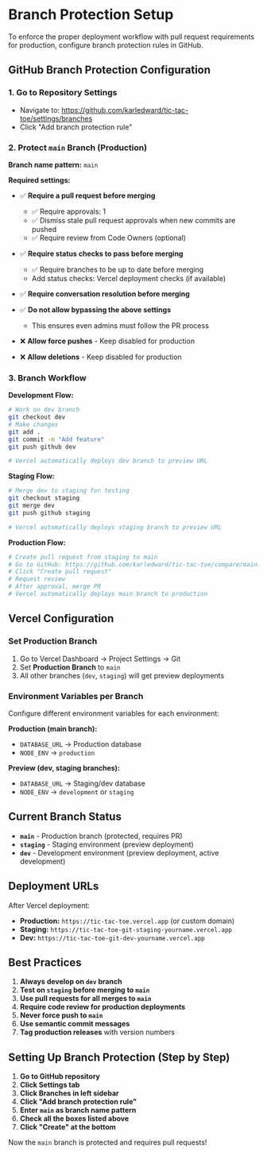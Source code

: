 # Branch Protection Setup

To enforce the proper deployment workflow with pull request requirements for production, configure branch protection rules in GitHub.

## GitHub Branch Protection Configuration

### 1. Go to Repository Settings
- Navigate to: https://github.com/karledward/tic-tac-toe/settings/branches
- Click "Add branch protection rule"

### 2. Protect `main` Branch (Production)

**Branch name pattern:** `main`

**Required settings:**
- ✅ **Require a pull request before merging**
  - ✅ Require approvals: 1
  - ✅ Dismiss stale pull request approvals when new commits are pushed
  - ✅ Require review from Code Owners (optional)
  
- ✅ **Require status checks to pass before merging**
  - ✅ Require branches to be up to date before merging
  - Add status checks: Vercel deployment checks (if available)
  
- ✅ **Require conversation resolution before merging**

- ✅ **Do not allow bypassing the above settings**
  - This ensures even admins must follow the PR process

- ❌ **Allow force pushes** - Keep disabled for production
- ❌ **Allow deletions** - Keep disabled for production

### 3. Branch Workflow

**Development Flow:**
```bash
# Work on dev branch
git checkout dev
# Make changes
git add .
git commit -m "Add feature"
git push github dev

# Vercel automatically deploys dev branch to preview URL
```

**Staging Flow:**
```bash
# Merge dev to staging for testing
git checkout staging
git merge dev
git push github staging

# Vercel automatically deploys staging branch to preview URL
```

**Production Flow:**
```bash
# Create pull request from staging to main
# Go to GitHub: https://github.com/karledward/tic-tac-toe/compare/main...staging
# Click "Create pull request"
# Request review
# After approval, merge PR
# Vercel automatically deploys main branch to production
```

## Vercel Configuration

### Set Production Branch
1. Go to Vercel Dashboard → Project Settings → Git
2. Set **Production Branch** to `main`
3. All other branches (`dev`, `staging`) will get preview deployments

### Environment Variables per Branch

Configure different environment variables for each environment:

**Production (main branch):**
- `DATABASE_URL` → Production database
- `NODE_ENV` → `production`

**Preview (dev, staging branches):**
- `DATABASE_URL` → Staging/dev database  
- `NODE_ENV` → `development` or `staging`

## Current Branch Status

- **`main`** - Production branch (protected, requires PR)
- **`staging`** - Staging environment (preview deployment)
- **`dev`** - Development environment (preview deployment, active development)

## Deployment URLs

After Vercel deployment:
- **Production:** `https://tic-tac-toe.vercel.app` (or custom domain)
- **Staging:** `https://tic-tac-toe-git-staging-yourname.vercel.app`
- **Dev:** `https://tic-tac-toe-git-dev-yourname.vercel.app`

## Best Practices

1. **Always develop on `dev` branch**
2. **Test on `staging` before merging to `main`**
3. **Use pull requests for all merges to `main`**
4. **Require code review for production deployments**
5. **Never force push to `main`**
6. **Use semantic commit messages**
7. **Tag production releases** with version numbers

## Setting Up Branch Protection (Step by Step)

1. **Go to GitHub repository**
2. **Click Settings tab**
3. **Click Branches in left sidebar**
4. **Click "Add branch protection rule"**
5. **Enter `main` as branch name pattern**
6. **Check all the boxes listed above**
7. **Click "Create" at the bottom**

Now the `main` branch is protected and requires pull requests!

